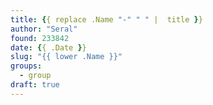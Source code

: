 ```yaml
---
title: {{ replace .Name "-" " " |  title }}
author: "Seral"
found: 233842
date: {{ .Date }}
slug: "{{ lower .Name }}"
groups:
  - group
draft: true
---
```

